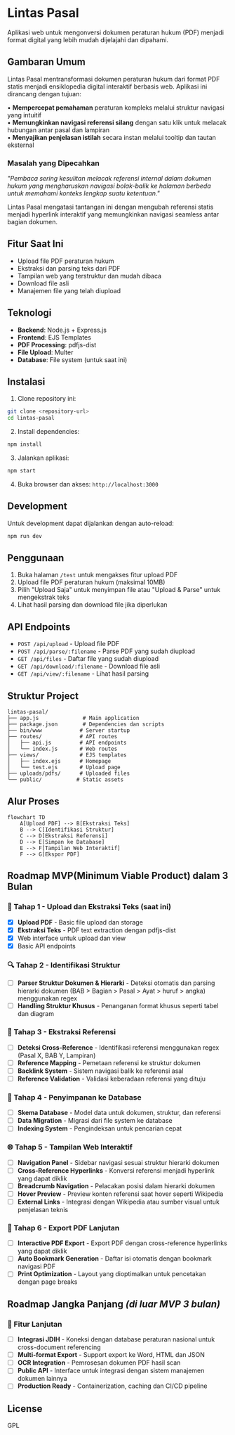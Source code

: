 # Lintas Pasal

Aplikasi web untuk mengonversi dokumen peraturan hukum (PDF) menjadi format digital yang lebih mudah dijelajahi dan dipahami.

## Gambaran Umum

Lintas Pasal mentransformasi dokumen peraturan hukum dari format PDF statis menjadi ensiklopedia digital interaktif berbasis web. Aplikasi ini dirancang dengan tujuan:

• **Mempercepat pemahaman** peraturan kompleks melalui struktur navigasi yang intuitif  
• **Memungkinkan navigasi referensi silang** dengan satu klik untuk melacak hubungan antar pasal dan lampiran  
• **Menyajikan penjelasan istilah** secara instan melalui tooltip dan tautan eksternal  

### Masalah yang Dipecahkan

*"Pembaca sering kesulitan melacak referensi internal dalam dokumen hukum yang mengharuskan navigasi bolak-balik ke halaman berbeda untuk memahami konteks lengkap suatu ketentuan."*

Lintas Pasal mengatasi tantangan ini dengan mengubah referensi statis menjadi hyperlink interaktif yang memungkinkan navigasi seamless antar bagian dokumen.

## Fitur Saat Ini

- Upload file PDF peraturan hukum
- Ekstraksi dan parsing teks dari PDF
- Tampilan web yang terstruktur dan mudah dibaca
- Download file asli
- Manajemen file yang telah diupload

## Teknologi

- **Backend**: Node.js + Express.js
- **Frontend**: EJS Templates
- **PDF Processing**: pdfjs-dist
- **File Upload**: Multer
- **Database**: File system (untuk saat ini)

## Instalasi

1. Clone repository ini:
```bash
git clone <repository-url>
cd lintas-pasal
```

2. Install dependencies:
```bash
npm install
```

3. Jalankan aplikasi:
```bash
npm start
```

4. Buka browser dan akses: `http://localhost:3000`

## Development

Untuk development dapat dijalankan dengan auto-reload:

```bash
npm run dev
```

## Penggunaan

1. Buka halaman `/test` untuk mengakses fitur upload PDF
2. Upload file PDF peraturan hukum (maksimal 10MB)
3. Pilih "Upload Saja" untuk menyimpan file atau "Upload & Parse" untuk mengekstrak teks
4. Lihat hasil parsing dan download file jika diperlukan

## API Endpoints

- `POST /api/upload` - Upload file PDF
- `POST /api/parse/:filename` - Parse PDF yang sudah diupload
- `GET /api/files` - Daftar file yang sudah diupload
- `GET /api/download/:filename` - Download file asli
- `GET /api/view/:filename` - Lihat hasil parsing

## Struktur Project

```
lintas-pasal/
├── app.js              # Main application
├── package.json        # Dependencies dan scripts
├── bin/www            # Server startup
├── routes/            # API routes
│   ├── api.js         # API endpoints
│   └── index.js       # Web routes
├── views/             # EJS templates
│   ├── index.ejs      # Homepage
│   └── test.ejs       # Upload page
├── uploads/pdfs/      # Uploaded files
└── public/           # Static assets
```

## Alur Proses

```mermaid
flowchart TD
    A[Upload PDF] --> B[Ekstraksi Teks]
    B --> C[Identifikasi Struktur]
    C --> D[Ekstraksi Referensi]
    D --> E[Simpan ke Database]
    E --> F[Tampilan Web Interaktif]
    F --> G[Ekspor PDF]
```

## Roadmap MVP(Minimum Viable Product) dalam 3 Bulan

### 🎯 Tahap 1 - Upload dan Ekstraksi Teks (saat ini)
- [x] **Upload PDF** - Basic file upload dan storage
- [x] **Ekstraksi Teks** - PDF text extraction dengan pdfjs-dist
- [x] Web interface untuk upload dan view
- [x] Basic API endpoints

### 🔍 Tahap 2 - Identifikasi Struktur
- [ ] **Parser Struktur Dokumen & Hierarki** - Deteksi otomatis dan parsing hierarki dokumen (BAB > Bagian > Pasal > Ayat > huruf > angka) menggunakan regex
- [ ] **Handling Struktur Khusus** - Penanganan format khusus seperti tabel dan diagram

### 🔗 Tahap 3 - Ekstraksi Referensi
- [ ] **Deteksi Cross-Reference** - Identifikasi referensi menggunakan regex (Pasal X, BAB Y, Lampiran)
- [ ] **Reference Mapping** - Pemetaan referensi ke struktur dokumen
- [ ] **Backlink System** - Sistem navigasi balik ke referensi asal
- [ ] **Reference Validation** - Validasi keberadaan referensi yang dituju

### 💾 Tahap 4 - Penyimpanan ke Database
- [ ] **Skema Database** - Model data untuk dokumen, struktur, dan referensi
- [ ] **Data Migration** - Migrasi dari file system ke database
- [ ] **Indexing System** - Pengindeksan untuk pencarian cepat

### 🌐 Tahap 5 - Tampilan Web Interaktif
- [ ] **Navigation Panel** - Sidebar navigasi sesuai struktur hierarki dokumen
- [ ] **Cross-Reference Hyperlinks** - Konversi referensi menjadi hyperlink yang dapat diklik
- [ ] **Breadcrumb Navigation** - Pelacakan posisi dalam hierarki dokumen
- [ ] **Hover Preview** - Preview konten referensi saat hover seperti Wikipedia
- [ ] **External Links** - Integrasi dengan Wikipedia atau sumber visual untuk penjelasan teknis

### 📄 Tahap 6 - Export PDF Lanjutan
- [ ] **Interactive PDF Export** - Export PDF dengan cross-reference hyperlinks yang dapat diklik
- [ ] **Auto Bookmark Generation** - Daftar isi otomatis dengan bookmark navigasi PDF
- [ ] **Print Optimization** - Layout yang dioptimalkan untuk pencetakan dengan page breaks

## Roadmap Jangka Panjang *(di luar MVP 3 bulan)*

### 🚀 Fitur Lanjutan
- [ ] **Integrasi JDIH** - Koneksi dengan database peraturan nasional untuk cross-document referencing
- [ ] **Multi-format Export** - Support export ke Word, HTML dan JSON
- [ ] **OCR Integration** - Pemrosesan dokumen PDF hasil scan
- [ ] **Public API** - Interface untuk integrasi dengan sistem manajemen dokumen lainnya
- [ ] **Production Ready** - Containerization, caching dan CI/CD pipeline

## License

GPL

